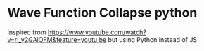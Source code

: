 # Wave Function Collapse python
 
Inspired from https://www.youtube.com/watch?v=rI_y2GAlQFM&feature=youtu.be but using Python instead of JS
